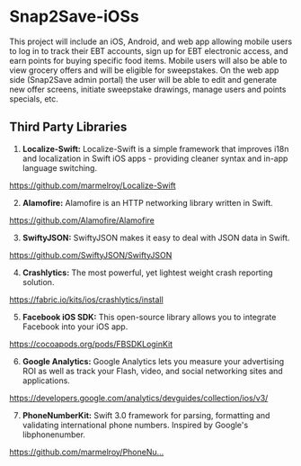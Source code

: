 # Snap2Save-iOSs
This project will include an iOS, Android, and web app allowing mobile users to log in to track their EBT accounts, sign up for EBT electronic access, and earn points for buying specific food items. Mobile users will also be able to view grocery offers and will be eligible for sweepstakes. On the web app side (Snap2Save admin portal) the user will be able to edit and generate new offer screens, initiate sweepstake drawings, manage users and points specials, etc. 

## Third Party Libraries

 1. <b>Localize-Swift:</b>
 Localize-Swift is a simple framework that improves i18n and localization in Swift iOS apps - providing cleaner syntax and in-app language switching.
 
  https://github.com/marmelroy/Localize-Swift
  
 2. <b>Alamofire:</b>
 Alamofire is an HTTP networking library written in Swift.
 
  https://github.com/Alamofire/Alamofire
  
 3. <b>SwiftyJSON:</b>
 SwiftyJSON makes it easy to deal with JSON data in Swift.
 
  https://github.com/SwiftyJSON/SwiftyJSON
  
 4. <b>Crashlytics:</b>
 The most powerful, yet lightest weight crash reporting solution.
 
  https://fabric.io/kits/ios/crashlytics/install
  
 5. <b>Facebook iOS SDK:</b>
 This open-source library allows you to integrate Facebook into your iOS app.
 
  https://cocoapods.org/pods/FBSDKLoginKit

 6. <b>Google Analytics:</b>
 Google Analytics lets you measure your advertising ROI as well as track your Flash, video, and social networking sites and applications.
 
  https://developers.google.com/analytics/devguides/collection/ios/v3/
  
 7. <b>PhoneNumberKit:</b>
 Swift 3.0 framework for parsing, formatting and validating international phone numbers. Inspired by Google's libphonenumber.
  
  https://github.com/marmelroy/PhoneNu…
